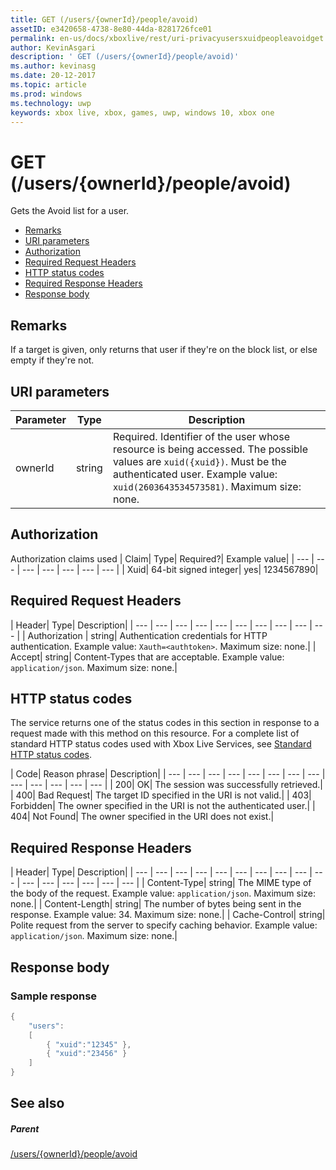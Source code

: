 ```yaml
---
title: GET (/users/{ownerId}/people/avoid)
assetID: e3420658-4738-8e80-44da-8281726fce01
permalink: en-us/docs/xboxlive/rest/uri-privacyusersxuidpeopleavoidget.html
author: KevinAsgari
description: ' GET (/users/{ownerId}/people/avoid)'
ms.author: kevinasg
ms.date: 20-12-2017
ms.topic: article
ms.prod: windows
ms.technology: uwp
keywords: xbox live, xbox, games, uwp, windows 10, xbox one
---
```



# GET (/users/{ownerId}/people/avoid)
Gets the Avoid list for a user.

  * [Remarks](#ID4EQ)
  * [URI parameters](#ID4EZ)
  * [Authorization](#ID4EEB)
  * [Required Request Headers](#ID4EJC)
  * [HTTP status codes](#ID4EYD)
  * [Required Response Headers](#ID4E1F)
  * [Response body](#ID4ESH)

<a id="ID4EQ"></a>


## Remarks

If a target is given, only returns that user if they're on the block list, or else empty if they're not.

<a id="ID4EZ"></a>


## URI parameters

| Parameter| Type| Description|
| --- | --- | --- |
| ownerId| string| Required. Identifier of the user whose resource is being accessed. The possible values are <code>xuid({xuid})</code>. Must be the authenticated user. Example value: <code>xuid(2603643534573581)</code>. Maximum size: none. |

<a id="ID4EEB"></a>


## Authorization

Authorization claims used | Claim| Type| Required?| Example value|
| --- | --- | --- | --- | --- | --- | --- |
| Xuid| 64-bit signed integer| yes| 1234567890|

<a id="ID4EJC"></a>


## Required Request Headers

| Header| Type| Description|
| --- | --- | --- | --- | --- | --- | --- | --- | --- | --- |
| Authorization | string| Authentication credentials for HTTP authentication. Example value: <code>Xauth=&lt;authtoken></code>. Maximum size: none.|
| Accept| string| Content-Types that are acceptable. Example value: <code>application/json</code>. Maximum size: none.|

<a id="ID4EYD"></a>


## HTTP status codes

The service returns one of the status codes in this section in response to a request made with this method on this resource. For a complete list of standard HTTP status codes used with Xbox Live Services, see [Standard HTTP status codes](../../additional/httpstatuscodes.md).

| Code| Reason phrase| Description|
| --- | --- | --- | --- | --- | --- | --- | --- | --- | --- | --- | --- | --- |
| 200| OK| The session was successfully retrieved.|
| 400| Bad Request| The target ID specified in the URI is not valid.|
| 403| Forbidden| The owner specified in the URI is not the authenticated user.|
| 404| Not Found| The owner specified in the URI does not exist.|

<a id="ID4E1F"></a>


## Required Response Headers

| Header| Type| Description|
| --- | --- | --- | --- | --- | --- | --- | --- | --- | --- | --- | --- | --- | --- | --- | --- |
| Content-Type| string| The MIME type of the body of the request. Example value: <code>application/json</code>. Maximum size: none.|
| Content-Length| string| The number of bytes being sent in the response. Example value: 34. Maximum size: none.|
| Cache-Control| string| Polite request from the server to specify caching behavior. Example value: <code>application/json</code>. Maximum size: none.|

<a id="ID4ESH"></a>


## Response body

<a id="ID4EYH"></a>


### Sample response


```cpp
{
    "users":
    [
        { "xuid":"12345" },
        { "xuid":"23456" }
    ]
}

```


<a id="ID4EDAAC"></a>


## See also

<a id="ID4EFAAC"></a>


##### Parent

[/users/{ownerId}/people/avoid](uri-privacyusersxuidpeopleavoid.md)
